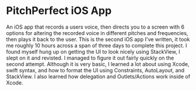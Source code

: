# PitchPerfect iOS App

An iOS app that records a users voice, then directs you to a screen with 
6 options for altering the recorded voice in different pitches and frequencies,
then plays it back to the user. This is the second iOS app I've written, it took me roughly 10 hours across a span
of three days to complete this project. I found myself hung up on getting the UI to look
nicely using StackView, I slept on it and revisted. I managed to figure it out fairly quickly
on the second attempt. Although it is very basic, I learned a lot about using Xcode, swift
syntax, and how to format the UI using Constraints, AutoLayout, and StackView. I also learned 
how delegation and Outlets/Actions work inside of Xcode.
